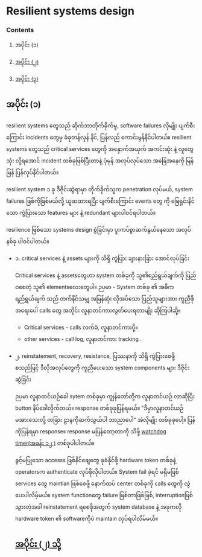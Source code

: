 # Resilient systems design
   ### Contents
1.  အပိုင်း (၁)

2.  [အပိုင်း (၂)](https://github.com/KoMoeArkarOhm/software_engineering/blob/master/PART%202%20-%20System%20Dependability%20and%20Security/Chapter_14_Resilience_engineering/Resilient_systems_design_part_2.md)

3.  [အပိုင်း (၃)]()
## အပိုင်း (၁)

resilient systems တွေသည် ဆိုက်ဘာတိုက်ခိုက်မူ, software failures လိုမျိုး ပျက်စီးကြောင်း incidents တွေမှ ခံခုတန်လှန် နိင်,  ပြန်လည် ကောင်းမွန်နိင်ပါတယ်။
resilient systems တွေသည် critical services တွေကို အနှောက်အယှက် အကင်းဆုံး နဲ့ လူတွေသုံး လို့ရအောင် incident တစ်ခုဖြစ်ပြီးတာနဲ့ ပုံမုန် အလုပ်လုပ်သော အခြေအနေကို မြန်မြန် ပြန်လုပ်နိင်ပါတယ်။

resilient system  ၁ ခု ဒီဇိုင်းဆွဲရာမှာ တိုက်ခိုက်သူက penetration လုပ်မယ်, system failures ဖြစ်ကိုဖြစ်မယ်လို့ ယူဆထားရပြီး  ပျက်စီးကြောင်း events တွေ ကို ဖြေရှင်းနိင်သော ကွဲပြားသော features များ နဲ့ redundant များပါဝင်ရပါတယ်။

resilience ဖြစ်သော systems design စွဲခြင်းမှာ ပူးကပ်စွာဆက်နွယ်နေသော အလုပ် နစ်ခု ပါဝင်ပါတယ်။

- ၁. critical services နဲ့ ‌assets များကို သိရှိ ကွဲပြား ချားနားခြား အောင်လုပ်ခြင်း

     Critical services နဲ့ assetsတွေဟာ system တစ်ခုကို သူ၏ရည်ရွယ်ချက်ကို ပြည်ဝစေတဲ့ သူ၏ elementsလေးတွေပါ။
ဉပမာ -
System တစ်ခု ၏ အဓိကရည်ရွယ်ချက် သည် တက်နိင်သမျှ အမြန်ဆုံး လိုအပ်သော ပြည်သူများအား ကူညီဖို အရေးပေါ calls တွေ အတိုင်း လူနာတင်ကားလွတ်ပေးရတာမျိုး ဆိုကြပါဆို့။

     - Critical services - calls လက်ခံ, လူနာတင်ကားပို့။
     - other services - call log, လူနာတင်ကား tracking .

- ၂. reinstatement, recovery, resistance, ပြဿနာကို သိရှိ ကွဲပြားစေဖို့ စသည်ဖြင့် ဒီလိုအလုပ်တွေကို ကူညီပေးသော system components များ ဒီဇိုင်းဆွဲခြင်း

     ဉပမာ လူနာတင်ယဉ်ခေါ sytem  တစ်ခုမှာ ကျွန်တော်တို့က လူနာတင်ယဉ် လာဆိုပြိး button နိပ်ခေါလိုက်တယ်။
response တစ်ခုခုပြန်ရမယ်။
"ဒီမှာလူနာတင်ယဉ် မအားသေးလို့ တခြား ဠာနကိုဆက်သွယ်ပါ ဘာညာပေါ"
အဲလိုမျိုး တစ်ခုခုပေါ့။
ပြန်ကိုပြန်ရမှာ response။
response မပြန်တော့တာကို သိဖို့ [watchdog timer(အခန်း ၁၂ )]()
တစ်ခုပါပါတယ်။


   ခွင့်မပြုသော accesss ဖြစ်နိင်ချေတွေ ခုခံနိုင်ဖို့ hardware token တစ်ခုနဲ့ operatorsက authenticate လုပ်ဖိုလိုပါတယ်။
   System fail ခဲ့ရင် မရှိမဖြစ် services တွေ maintian ဖြစ်စေဖို့ နောက်ထပ် center တစ်ခုကို calls တွေကို လွဲပေးပါလိမ့်မယ်။
   system functionတွေ failure ဖြစ်တာဖြစ်ဖြစ်, interruptionဖြစ်သွားတဲ့အခါ reinstatement ရစေဖိုအတွက် system database နဲ့ အခုကလို hardware token ၏ softwareကိုပဲ maintain လုပ်ရပါလိမ်မယ်။
 
 
  ## [အပိုင်း (၂) သို့](https://github.com/KoMoeArkarOhm/software_engineering/blob/master/PART%202%20-%20System%20Dependability%20and%20Security/Chapter_14_Resilience_engineering/Resilient_systems_design_part_2.md)
